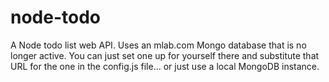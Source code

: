 # node-todo
A Node todo list web API.
Uses an mlab.com Mongo database that is no longer active. You can just set one up for yourself there and substitute that URL for the one in the config.js file... or just use a local MongoDB instance. 
